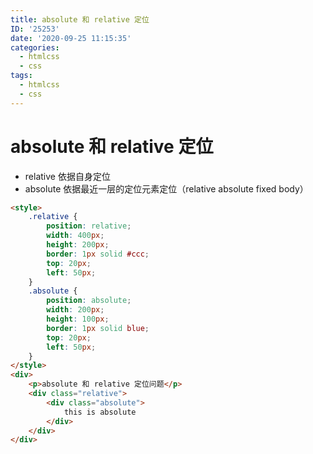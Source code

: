 ```yaml
---
title: absolute 和 relative 定位
ID: '25253'
date: '2020-09-25 11:15:35'
categories:
  - htmlcss
  - css
tags:
  - htmlcss
  - css
---
```


# absolute 和 relative 定位

- relative 依据自身定位
- absolute 依据最近一层的定位元素定位（relative absolute fixed body）

<html-demo>

``` html
<style>
    .relative {
        position: relative;
        width: 400px;
        height: 200px;
        border: 1px solid #ccc;
        top: 20px;
        left: 50px;
    }
    .absolute {
        position: absolute;
        width: 200px;
        height: 100px;
        border: 1px solid blue;
        top: 20px;
        left: 50px;
    }
</style>
<div>
    <p>absolute 和 relative 定位问题</p>
    <div class="relative">
        <div class="absolute">
            this is absolute
        </div>
    </div>
</div>
```

</html-demo>
 
 
 
 
 
 
 
 
 
 
 
 
 
 
 
 
 
 
 
 
 
 
 
 
